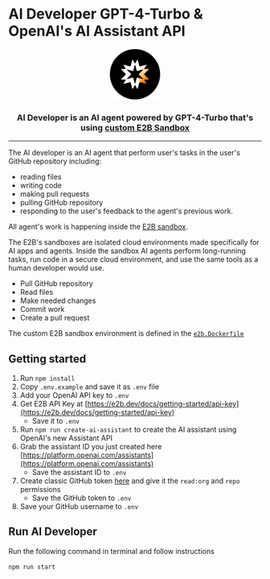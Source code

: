 # AI Developer GPT-4-Turbo & OpenAI's AI Assistant API
<p align="center">
  <img width="100" src="/img/logo-circle.png" alt="e2b logo">
</p>

<h3 align="center">
  AI Developer is an AI agent powered by GPT-4-Turbo that's using <a href="https://e2b.dev/docs">custom E2B Sandbox</a>
</h3>

---

The AI developer is an AI agent that perform user's tasks in the user's GitHub repository including:
- reading files
- writing code
- making pull requests
- pulling GitHub repository
- responding to the user's feedback to the agent's previous work.

All agent's work is happening inside the [E2B sandbox](https://e2b.dev/docs).

The E2B's sandboxes are isolated cloud environments made specifically for AI apps and agents. Inside the sandbox AI agents perform long-running tasks, run code in a secure cloud environment, and use the same tools as a human developer would use.

- Pull GitHub repository
- Read files
- Make needed changes
- Commit work
- Create a pull request

The custom E2B sandbox environment is defined in the [`e2b.Dockerfile`](./e2b.Dockerfile)

## Getting started
1. Run `npm install`
1. Copy `.env.example` and save it as `.env` file
1. Add your OpenAI API key to `.env`
1. Get E2B API Key at [https://e2b.dev/docs/getting-started/api-key](https://e2b.dev/docs/getting-started/api-key)
    - Save it to `.env`
1. Run `npm run create-ai-assistant` to create the AI assistant using OpenAI's new Assistant API
1. Grab the assistant ID you just created here [https://platform.openai.com/assistants](https://platform.openai.com/assistants)
    - Save the assistant ID to `.env`
1. Create classic GitHub token [here](https://github.com/settings/tokens) and give it the `read:org` and `repo` permissions
    - Save the GitHub token to `.env`
1. Save your GitHub username to `.env`

## Run AI Developer

Run the following command in terminal and follow instructions
```bash
npm run start
```